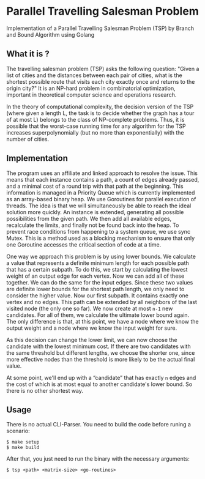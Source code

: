 # Parallel Travelling Salesman Problem
Implementation of a Parallel Travelling Salesman Problem (TSP) by Branch and Bound Algorithm using Golang

## What it is ?

The travelling salesman problem (TSP) asks the following question: "Given a list of cities and the distances between each pair of cities, what is the shortest possible route that visits each city exactly once and returns to the origin city?" It is an NP-hard problem in combinatorial optimization, important in theoretical computer science and operations research.

In the theory of computational complexity, the decision version of the TSP (where given a length L, the task is to decide whether the graph has a tour of at most L) belongs to the class of NP-complete problems. Thus, it is possible that the worst-case running time for any algorithm for the TSP increases superpolynomially (but no more than exponentially) with the number of cities.

## Implementation
The program uses an affiliate and linked approach to resolve the issue. This means that each instance contains a path, a count of edges already passed, and a minimal cost of a round trip with that path at the beginning. This information is managed in a Priority Queue which is currently implemented as an array-based binary heap. We use Goroutines for parallel execution of threads. The idea is that we will simultaneously be able to reach the ideal solution more quickly. An instance is extended, generating all possible possibilities from the given path. We then add all available edges, recalculate the limits, and finally not be found back into the heap. To prevent race conditions from happening to a system queue, we use sync Mutex. This is a method used as a blocking mechanism to ensure that only one Goroutine accesses the critical section of code at a time.

One way we approach this problem is by using lower bounds. We calculate a value that represents a definite minimum length for each possible path that has a certain subpath. To do this, we start by calculating the lowest weight of an output edge for each vertex. Now we can add all of these together. We can do the same for the input edges. Since these two values are definite lower bounds for the shortest path length, we only need to consider the higher value.
Now our first subpath. It contains exactly one vertex and no edges. This path can be extended by all neighbors of the last visited node (the only one so far). We now create at most `n-1` new candidates. For all of them, we calculate the ultimate lower bound again. The only difference is that, at this point, we have a node where we know the output weight and a node where we know the input weight for sure.

As this decision can change the lower limit, we can now choose the candidate with the lowest minimum cost. If there are two candidates with the same threshold but different lengths, we choose the shorter one, since more effective nodes than the threshold is more likely to be the actual final value.

At some point, we'll end up with a “candidate” that has exactly `n` edges and the cost of which is at most equal to another candidate's lower bound. So there is no other shortest way.

## Usage

There is no actual CLI-Parser. You need to build the code before runing a scenario:
```
$ make setup
$ make build
```
After that, you just need to run the binary with the necessary arguments:
```
$ tsp <path> <matrix-size> <go-routines>
```